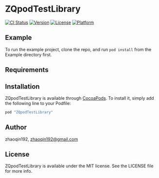 # ZQpodTestLibrary

[![CI Status](http://img.shields.io/travis/zhaoqin192/ZQpodTestLibrary.svg?style=flat)](https://travis-ci.org/zhaoqin192/ZQpodTestLibrary)
[![Version](https://img.shields.io/cocoapods/v/ZQpodTestLibrary.svg?style=flat)](http://cocoapods.org/pods/ZQpodTestLibrary)
[![License](https://img.shields.io/cocoapods/l/ZQpodTestLibrary.svg?style=flat)](http://cocoapods.org/pods/ZQpodTestLibrary)
[![Platform](https://img.shields.io/cocoapods/p/ZQpodTestLibrary.svg?style=flat)](http://cocoapods.org/pods/ZQpodTestLibrary)

## Example

To run the example project, clone the repo, and run `pod install` from the Example directory first.

## Requirements

## Installation

ZQpodTestLibrary is available through [CocoaPods](http://cocoapods.org). To install
it, simply add the following line to your Podfile:

```ruby
pod "ZQpodTestLibrary"
```

## Author

zhaoqin192, zhaoqin192@gmail.com

## License

ZQpodTestLibrary is available under the MIT license. See the LICENSE file for more info.
